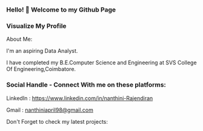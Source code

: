  ### Hello! 👋 Welcome to my Github Page ###
 
 ### Visualize My Profile ###
 
 About Me:
      
 I'm an aspiring Data Analyst.
       
 I have completed my B.E.Computer Science and Engineering at SVS College Of Engineering,Coimbatore.
 
 ### Social Handle - Connect With me on these platforms: ###
 
 LinkedIn : <https://www.linkedin.com/in/nanthini-Rajendiran>
 
 Gmail : <nanthiniapril98@gmail.com>
 
 Don't Forget to check my latest projects: 
<!---
NanthiniRajendiran/NanthiniRajendiran is a ✨ special ✨ repository because its `README.md` (this file) appears on your GitHub profile.
You can click the Preview link to take a look at your changes.
--->
